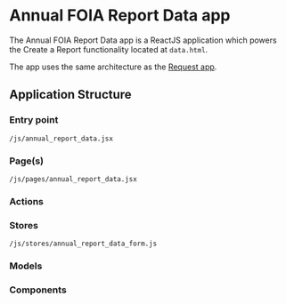 # Annual FOIA Report Data app

The Annual FOIA Report Data app is a ReactJS application which powers the
Create a Report functionality located at `data.html`.

The app uses the same architecture as the [Request app](request-app.md).

## Application Structure

### Entry point
`/js/annual_report_data.jsx`

### Page(s)
`/js/pages/annual_report_data.jsx`

### Actions

### Stores
`/js/stores/annual_report_data_form.js` 

### Models

### Components
